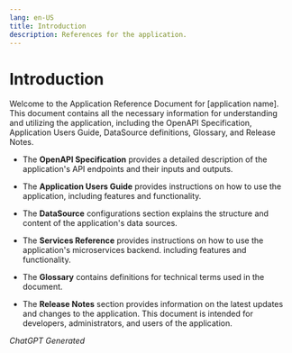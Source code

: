```yaml
---
lang: en-US
title: Introduction
description: References for the application.
---
```


# Introduction

Welcome to the Application Reference Document for [application name]. This document contains all the necessary
information for understanding and utilizing the application, including the OpenAPI Specification, Application Users
Guide, DataSource definitions, Glossary, and Release Notes. 

- The **OpenAPI Specification** provides a detailed description of the application's API endpoints and their inputs 
  and outputs. 

- The **Application Users Guide** provides instructions on how to use the application, including features and 
  functionality. 

- The **DataSource** configurations section explains the structure and content of the application's data sources.

- The **Services Reference** provides instructions on how to use the application's microservices backend. including
  features and functionality.

- The **Glossary** contains definitions for technical terms used in the document. 

- The **Release Notes** section provides information on the latest updates and changes to the application. 
  This document is intended for developers, administrators, and users of the application.

_ChatGPT Generated_